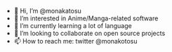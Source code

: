 - 👋 Hi, I’m @monakatosu
- 👀 I’m interested in Anime/Manga-related software
- 🌱 I’m currently learning a lot of language
- 💞️ I’m looking to collaborate on open source projects
- 📫 How to reach me: twitter @monakotosu

<!---
monakatosu/monakatosu is a ✨ special ✨ repository because its `README.md` (this file) appears on your GitHub profile.
You can click the Preview link to take a look at your changes.
--->
